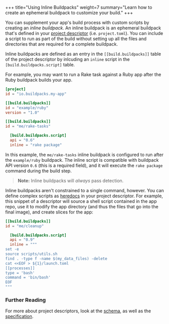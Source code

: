 +++
title="Using Inline Buildpacks"
weight=7
summary="Learn how to create an ephemeral buildpack to customize your build."
+++

You can supplement your app's build process with custom scripts by creating an _inline buildpack_. An inline buildpack is an ephemeral buildpack that's defined in your [project descriptor][project-toml] (i.e. `project.toml`). You can include a script to run as part of the build without setting up all the files and directories that are required for a complete buildpack.

Inline buildpacks are defined as an entry in the `[[build.buildpacks]]` table of the project descriptor by inlcuding an `inline` script in the `[build.buildpacks.script]` table.

For example, you may want to run a Rake task against a Ruby app after the Ruby buildpack builds your app.

```toml
[project]
id = "io.buildpacks.my-app"

[[build.buildpacks]]
id = "example/ruby"
version = "1.0"

[[build.buildpacks]]
id = "me/rake-tasks"

  [build.buildpacks.script]
  api = "0.6"
  inline = "rake package"
```

In this example, the `me/rake-tasks` inline buildpack is configured to run after the `example/ruby` buildpack. The inline script is compatible with buildpack API version `0.6` (this is a required field), and it will execute the `rake package` command during the build step.

> **Note:** Inline buildpacks will _always_ pass detection.

Inline buildpacks aren't constrained to a single command, however. You can define complex scripts as [heredocs](https://toml.io/en/v1.0.0#string) in your project descriptor. For example, this snippet of a descriptor will source a shell script contained in the app repo, use it to modify the app directory (and thus the files that go into the final image), and create slices for the app:

```toml
[[build.buildpacks]]
id = "me/cleanup"

  [build.buildpacks.script]
  api = "0.9"
  inline = """
set -e
source scripts/utils.sh
find . -type f -name $(my_data_files) -delete
cat <<EOF > ${1}/launch.toml
[[processes]]
type = 'bash'
command = 'bin/bash'
EOF
"""
```

### Further Reading
For more about project descriptors, look at the [schema][descriptor-schema], as well as the [specification][spec].

[project-toml]: /docs/app-developer-guide/using-project-descriptor/
[descriptor-schema]: /docs/reference/project-descriptor/
[spec]: https://github.com/buildpacks/spec/blob/main/extensions/project-descriptor.md
